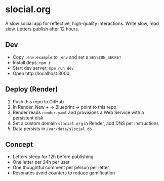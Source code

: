 # slocial.org

A slow social app for reflective, high-quality interactions. Write slow, read slow. Letters publish after 12 hours.

## Dev

- Copy `.env.example` to `.env` and set a `SESSION_SECRET`
- Install deps: `npm i`
- Start dev server: `npm run dev`
- Open http://localhost:3000

## Deploy (Render)

1. Push this repo to GitHub
2. In Render, New + → Blueprint → point to this repo
3. Render reads `render.yaml` and provisions a Web Service with a persistent disk
4. Set a custom domain `slocial.org` in Render, add DNS per instructions
5. Data persists in `/var/data/slocial.db`

## Concept

- Letters steep for 12h before publishing
- One letter per 24h per user
- One thoughtful comment per person per letter
- Resonates avoid counters to reduce gamification

